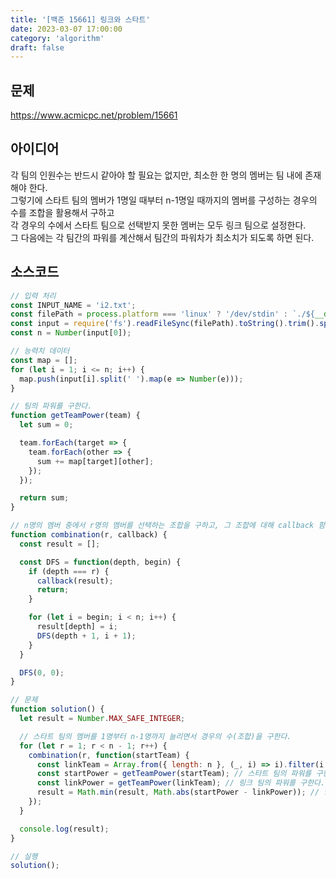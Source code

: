 ```yaml
---
title: '[백준 15661] 링크와 스타트'
date: 2023-03-07 17:00:00
category: 'algorithm'
draft: false
---
```


## 문제
https://www.acmicpc.net/problem/15661

## 아이디어
각 팀의 인원수는 반드시 같아야 할 필요는 없지만, 최소한 한 명의 멤버는 팀 내에 존재해야 한다.  
그렇기에 스타트 팀의 멤버가 1명일 때부터 n-1명일 때까지의 멤버를 구성하는 경우의 수를 조합을 활용해서 구하고  
각 경우의 수에서 스타트 팀으로 선택받지 못한 멤버는 모두 링크 팀으로 설정한다.  
그 다음에는 각 팀간의 파워를 계산해서 팀간의 파워차가 최소치가 되도록 하면 된다.  

## 소스코드
```js
// 입력 처리
const INPUT_NAME = 'i2.txt';
const filePath = process.platform === 'linux' ? '/dev/stdin' : `./${__dirname.split('\\').pop()}/${INPUT_NAME}`;
const input = require('fs').readFileSync(filePath).toString().trim().split('\n').map(item => item.trim());
const n = Number(input[0]);

// 능력치 데이터
const map = [];
for (let i = 1; i <= n; i++) {
  map.push(input[i].split(' ').map(e => Number(e)));
}

// 팀의 파워를 구한다.
function getTeamPower(team) {
  let sum = 0;

  team.forEach(target => {
    team.forEach(other => {
      sum += map[target][other];
    });
  });

  return sum;
}

// n명의 멤버 중에서 r명의 멤버를 선택하는 조합을 구하고, 그 조합에 대해 callback 함수를 실행한다.
function combination(r, callback) {
  const result = [];

  const DFS = function(depth, begin) {
    if (depth === r) {
      callback(result);
      return;
    }

    for (let i = begin; i < n; i++) {
      result[depth] = i;
      DFS(depth + 1, i + 1);
    }
  }

  DFS(0, 0);
}

// 문제
function solution() {
  let result = Number.MAX_SAFE_INTEGER;

  // 스타트 팀의 멤버를 1명부터 n-1명까지 늘리면서 경우의 수(조합)을 구한다.
  for (let r = 1; r < n - 1; r++) {
    combination(r, function(startTeam) {
      const linkTeam = Array.from({ length: n }, (_, i) => i).filter(i => !startTeam.includes(i)); // 스타트 팀 멤버가 아닌 멤버를 모두 링크 팀으로 한다.
      const startPower = getTeamPower(startTeam); // 스타트 팀의 파워를 구한다.
      const linkPower = getTeamPower(linkTeam); // 링크 팀의 파워를 구한다.
      result = Math.min(result, Math.abs(startPower - linkPower)); // 양 팀간의 파워 차이를 최소한으로 하는 값을 구한다.
    });
  }

  console.log(result);
}

// 실행
solution();
```